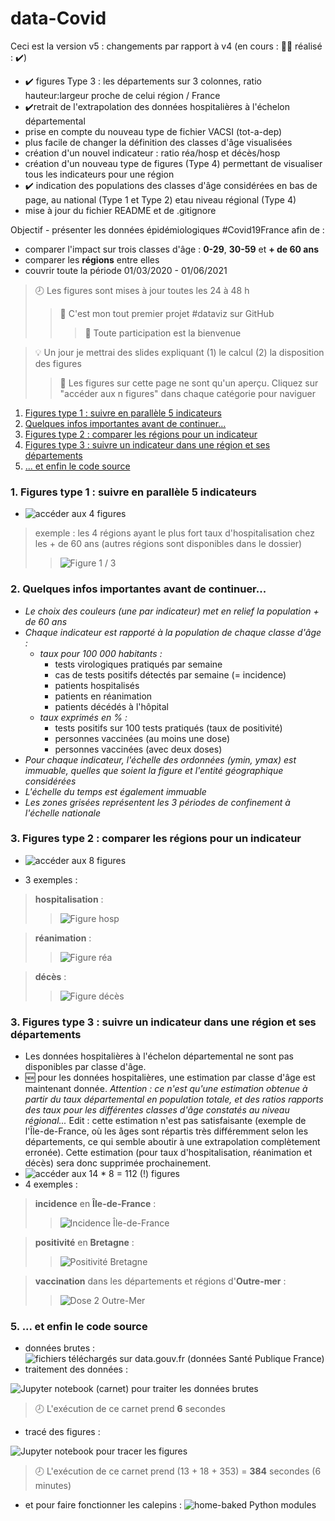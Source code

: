 # data-Covid

Ceci est la version v5 :
changements par rapport à v4 (en cours : :construction_worker_man: réalisé : :heavy_check_mark:)
* :heavy_check_mark: figures Type 3 : les départements sur 3 colonnes, ratio hauteur:largeur proche de celui région / France
* :heavy_check_mark:retrait de l'extrapolation des données hospitalières à l'échelon départemental
* prise en compte du nouveau type de fichier VACSI (tot-a-dep)
* plus facile de changer la définition des classes d'âge visualisées
* création d'un nouvel indicateur : ratio réa/hosp et décès/hosp
* création d'un nouveau type de figures (Type 4) permettant de visualiser tous les indicateurs pour une région
* :heavy_check_mark: indication des populations des classes d'âge considérées en bas de page, au national (Type 1 et Type 2) etau niveau régional (Type 4)
* mise à jour du fichier README et de .gitignore

Objectif - présenter les données épidémiologiques #Covid19France afin de :

* comparer l'impact sur trois classes d'âge : **0-29**, **30-59** et **+ de 60 ans**
* comparer les **régions** entre elles
* couvrir toute la période 01/03/2020 - 01/06/2021

>:clock8: Les figures sont mises à jour toutes les 24 à 48 h
>>:hatching_chick: C'est mon tout premier projet #dataviz sur GitHub
>>>:tada: Toute participation est la bienvenue

>:bulb: Un jour je mettrai des slides expliquant (1) le calcul (2) la disposition des figures
>>:mag_right: Les figures sur cette page ne sont qu'un aperçu. Cliquez sur "accéder aux n figures" dans chaque catégorie pour naviguer

1. [Figures type 1 : suivre en parallèle 5 indicateurs](#example2)
2. [Quelques infos importantes avant de continuer...](#infos)
3. [Figures type 2 : comparer les régions pour un indicateur](#example1)
4. [Figures type 3 : suivre un indicateur dans une région et ses départements](#example3)
5. [... et enfin le code source](#example4)

### 1. Figures type 1 : suivre en parallèle 5 indicateurs<a name="example2"></a>

* ![accéder aux 4 figures](/Output/Type1)

>exemple : les 4 régions ayant le plus fort taux d'hospitalisation chez les + de 60 ans (autres régions sont disponibles dans le dossier)
>>![Figure 1 / 3](/Output/Type1/r%C3%A9gions%201%20sur%203.png)

### 2. Quelques infos importantes avant de continuer...<a name="info"></a>

* _Le choix des couleurs (une par indicateur) met en relief la population + de 60 ans_
* _Chaque indicateur est rapporté à la population de chaque classe d'âge :_
    * _taux pour 100 000 habitants :_
        * tests virologiques pratiqués par semaine
        * cas de tests positifs détectés par semaine (= incidence)
        * patients hospitalisés
        * patients en réanimation
        * patients décédés à l'hôpital
    * _taux exprimés en % :_
        * tests positifs sur 100 tests pratiqués (taux de positivité)
        * personnes vaccinées (au moins une dose)
        * personnes vaccinées (avec deux doses)
* _Pour chaque indicateur, l'échelle des ordonnées (ymin, ymax) est immuable, quelles que soient la figure et l'entité géographique considérées_
* _L'échelle du temps est également immuable_
* _Les zones grisées représentent les 3 périodes de confinement à l'échelle nationale_

### 3. Figures type 2 : comparer les régions pour un indicateur <a name="example1"></a>

* ![accéder aux 8 figures](/Output/Type2)

* 3 exemples :
> **hospitalisation** :
>>![Figure hosp](/Output/Type2/fig-incidence.png)

> **réanimation** :
>>![Figure réa](/Output/Type2/fig-rea.png)

> **décès** :
>>![Figure décès](/Output/Type2/fig-deces.png)

### 3. Figures type 3 : suivre un indicateur dans une région et ses départements<a name="example3"></a>

* Les données hospitalières à l'échelon départemental ne sont pas disponibles par classe d'âge.
* :new: pour les données hospitalières, une estimation par classe d'âge est maintenant donnée. _Attention : ce n'est qu'une estimation obtenue à partir du taux départemental en population totale, et des ratios rapports des taux pour les différentes classes d'âge constatés au niveau régional..._ Edit : cette estimation n'est pas satisfaisante (exemple de l'Île-de-France, où les âges sont répartis très différemment selon les départements, ce qui semble aboutir à une extrapolation complètement erronée). Cette estimation (pour taux d'hospitalisation, réanimation et décès) sera donc supprimée prochainement.
* ![accéder aux 14 * 8 = 112 (!) figures](/Output/Type3)
* 4 exemples :

>**incidence** en **Île-de-France** :
>>![Incidence Île-de-France](/Output/Type3/%C3%8Ele-de-France/%C3%8Ele-de-France-incidence.png)

>**positivité** en **Bretagne** :
>>![Positivité Bretagne](/Output/Type3/Bretagne/Bretagne-positivite.png)

>**vaccination** dans les départements et régions d'**Outre-mer** :
>>![Dose 2 Outre-Mer](/Output/Type3/Outre-mer%20(DROM)/Outre-mer%20(DROM)-dose2.png)

### 5. ... et enfin le code source <a name="example4"></a>

* données brutes :
![fichiers téléchargés sur data.gouv.fr (données Santé Publique France)](/Data)
* traitement des données :

![_Jupyter notebook_ (carnet) pour traiter les données brutes](/Code/v4%20Traitement%20des%20donn%C3%A9es.ipynb)
> :clock8: L'exécution de ce carnet prend **6** secondes

* tracé des figures :

![_Jupyter notebook_ pour tracer les figures](/Code/v4%20Trac%C3%A9%20des%20figures.ipynb)
> :clock8: L'exécution de ce carnet prend (13 + 18 + 353) = **384** secondes (6 minutes)

* et pour faire fonctionner les calepins :
![home-baked Python modules](/Code/my_package)

